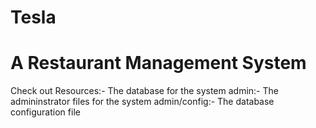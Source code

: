 # Tesla
# A Restaurant Management System


Check out 
Resources:- The database for the system
admin:- The admininstrator files for the system
admin/config:- The database configuration file